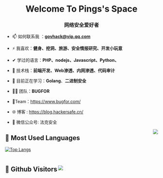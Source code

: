 <h1 align="center"> Welcome To Pings's Space </h1>
<h3 align="center">网络安全爱好者</h3>



- 📫 如何联系我 ：**govhack@vip.qq.com** 
- ⚡ 我喜欢：**健身、挖洞、旅游、安全情报研究、开发小玩意**
- ✔  学过的语言：**PHP、nodejs、Javascript、Python、** 
- 🚪  技术栈：**前端开发、Web渗透、内网渗透、代码审计**
- 📕  目前正在学习：**Golang**、**二进制安全**
-  🐱‍👤 团队：**BUGFOR** 

- 🔗Team：https://www.bugfor.com/ 
- :globe_with_meridians: 博客 : https://blog.hackersafe.cn/ 


- :tada: 微信公众号: 法克安全  





<img align="right" src="https://github-readme-stats.vercel.app/api?username=BugFor-Pings&show_icons=flash" />

## &#x1f4dd; Most Used Languages

[![Top Langs](https://github-readme-stats.vercel.app/api/top-langs/?username=BugFor-Pings&hide=html)](https://blog.hackersafe.cn/)





<h2 align="left" style="display: inline-block;"> &#x1f92b; Github Visitors   

  
<img align="right" src="https://profile-counter.glitch.me/BugFor-Pings/count.svg" /> 
</h2> 

